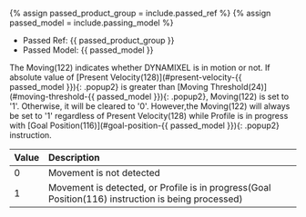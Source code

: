 
{% assign passed_product_group = include.passed_ref %}
{% assign passed_model = include.passing_model %}

- Passed Ref: {{ passed_product_group }}
- Passed Model: {{ passed_model }}

The Moving(122) indicates whether DYNAMIXEL is in motion or not.
If absolute value of [Present Velocity(128)](#present-velocity-{{ passed_model }}){: .popup2} is greater than [Moving Threshold(24)](#moving-threshold-{{ passed_model }}){: .popup2}, Moving(122) is set to '1'.
Otherwise, it will be cleared to '0'.
However,the Moving(122) will always be set to '1' regardless of Present Velocity(128) while Profile is in progress with [Goal Position(116)](#goal-position-{{ passed_model }}){: .popup2} instruction.

| Value | Description     |
| :------------- | :------------- |
| 0 | Movement is not detected |
| 1 | Movement is detected, or Profile is in progress(Goal Position(116) instruction is being processed) |
